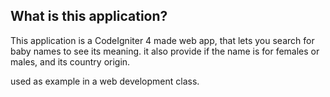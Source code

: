 ## What is this application?

This application is a CodeIgniter 4 made web app, that lets you search for baby names to see its meaning.
it also provide if the name is for females or males, and its country origin.

used as example in a web development class.
